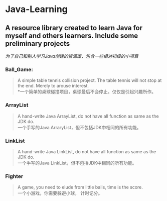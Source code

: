 # Java-Learning
## A resource library created to learn Java for myself and others learners. Include some preliminary projects
*为了自己和别人学习Java创建的资源库，包含一些相对初级的小项目*<br>


### Ball_Game:
>A simple table tennis collision project. The table tennis will not stop at the end. Merely to arouse interest.<br>
>*一个简单的桌球碰撞项目，桌球最后不会停止。仅仅是引起兴趣所作。<br>

### ArrayList
>A hand-write Java ArrayList, do not have all function as same as the JDK do.<br>
>一个手写的Java ArraryList，但不包括JDK中相同的所有功能。<br>

### LinkList
>A hand-write Java LinkList, do not have all function as same as the JDK do.<br>
>一个手写的Java LinkList，但不包括JDK中相同的所有功能。<br>

### Fighter
>A game, you need to elude from little balls, time is the score.<br>
>一个小游戏，你需要躲避小球， 计时记分。<br>
